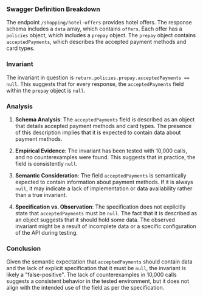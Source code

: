 ### Swagger Definition Breakdown

The endpoint `/shopping/hotel-offers` provides hotel offers. The response schema includes a `data` array, which contains `offers`. Each offer has a `policies` object, which includes a `prepay` object. The `prepay` object contains `acceptedPayments`, which describes the accepted payment methods and card types.

### Invariant

The invariant in question is `return.policies.prepay.acceptedPayments == null`. This suggests that for every response, the `acceptedPayments` field within the `prepay` object is `null`.

### Analysis

1. **Schema Analysis**: The `acceptedPayments` field is described as an object that details accepted payment methods and card types. The presence of this description implies that it is expected to contain data about payment methods.

2. **Empirical Evidence**: The invariant has been tested with 10,000 calls, and no counterexamples were found. This suggests that in practice, the field is consistently `null`.

3. **Semantic Consideration**: The field `acceptedPayments` is semantically expected to contain information about payment methods. If it is always `null`, it may indicate a lack of implementation or data availability rather than a true invariant.

4. **Specification vs. Observation**: The specification does not explicitly state that `acceptedPayments` must be `null`. The fact that it is described as an object suggests that it should hold some data. The observed invariant might be a result of incomplete data or a specific configuration of the API during testing.

### Conclusion

Given the semantic expectation that `acceptedPayments` should contain data and the lack of explicit specification that it must be `null`, the invariant is likely a "false-positive". The lack of counterexamples in 10,000 calls suggests a consistent behavior in the tested environment, but it does not align with the intended use of the field as per the specification.
